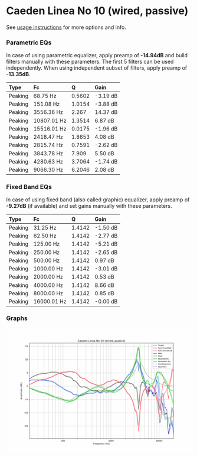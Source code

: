 # Caeden Linea No 10 (wired, passive)
See [usage instructions](https://github.com/jaakkopasanen/AutoEq#usage) for more options and info.

### Parametric EQs
In case of using parametric equalizer, apply preamp of **-14.94dB** and build filters manually
with these parameters. The first 5 filters can be used independently.
When using independent subset of filters, apply preamp of **-13.35dB**.

| Type    | Fc          |      Q | Gain     |
|:--------|:------------|:-------|:---------|
| Peaking | 68.75 Hz    | 0.5602 | -3.19 dB |
| Peaking | 151.08 Hz   | 1.0154 | -3.88 dB |
| Peaking | 3556.36 Hz  | 2.267  | 14.37 dB |
| Peaking | 10807.01 Hz | 1.3514 | 6.87 dB  |
| Peaking | 15516.01 Hz | 0.0175 | -1.96 dB |
| Peaking | 2418.47 Hz  | 1.8653 | 4.08 dB  |
| Peaking | 2815.74 Hz  | 0.7591 | -2.62 dB |
| Peaking | 3843.78 Hz  | 7.909  | 5.50 dB  |
| Peaking | 4280.63 Hz  | 3.7064 | -1.74 dB |
| Peaking | 9066.30 Hz  | 6.2046 | 2.08 dB  |

### Fixed Band EQs
In case of using fixed band (also called graphic) equalizer, apply preamp of **-9.27dB**
(if available) and set gains manually with these parameters.

| Type    | Fc          |      Q | Gain     |
|:--------|:------------|:-------|:---------|
| Peaking | 31.25 Hz    | 1.4142 | -1.50 dB |
| Peaking | 62.50 Hz    | 1.4142 | -2.77 dB |
| Peaking | 125.00 Hz   | 1.4142 | -5.21 dB |
| Peaking | 250.00 Hz   | 1.4142 | -2.65 dB |
| Peaking | 500.00 Hz   | 1.4142 | 0.97 dB  |
| Peaking | 1000.00 Hz  | 1.4142 | -3.01 dB |
| Peaking | 2000.00 Hz  | 1.4142 | 0.53 dB  |
| Peaking | 4000.00 Hz  | 1.4142 | 8.66 dB  |
| Peaking | 8000.00 Hz  | 1.4142 | 0.85 dB  |
| Peaking | 16000.01 Hz | 1.4142 | -0.00 dB |

### Graphs
![](./Caeden%20Linea%20No%2010%20(wired,%20passive).png)